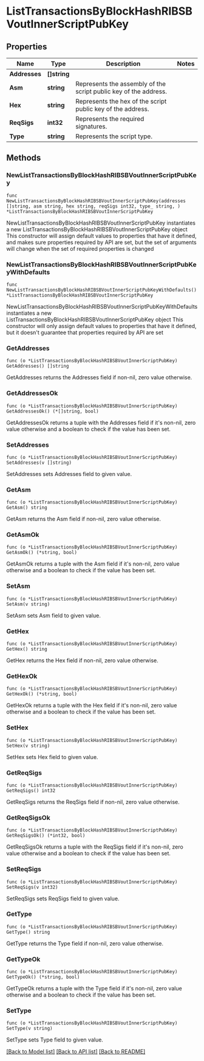 # ListTransactionsByBlockHashRIBSBVoutInnerScriptPubKey

## Properties

Name | Type | Description | Notes
------------ | ------------- | ------------- | -------------
**Addresses** | **[]string** |  | 
**Asm** | **string** | Represents the assembly of the script public key of the address. | 
**Hex** | **string** | Represents the hex of the script public key of the address. | 
**ReqSigs** | **int32** | Represents the required signatures. | 
**Type** | **string** | Represents the script type. | 

## Methods

### NewListTransactionsByBlockHashRIBSBVoutInnerScriptPubKey

`func NewListTransactionsByBlockHashRIBSBVoutInnerScriptPubKey(addresses []string, asm string, hex string, reqSigs int32, type_ string, ) *ListTransactionsByBlockHashRIBSBVoutInnerScriptPubKey`

NewListTransactionsByBlockHashRIBSBVoutInnerScriptPubKey instantiates a new ListTransactionsByBlockHashRIBSBVoutInnerScriptPubKey object
This constructor will assign default values to properties that have it defined,
and makes sure properties required by API are set, but the set of arguments
will change when the set of required properties is changed

### NewListTransactionsByBlockHashRIBSBVoutInnerScriptPubKeyWithDefaults

`func NewListTransactionsByBlockHashRIBSBVoutInnerScriptPubKeyWithDefaults() *ListTransactionsByBlockHashRIBSBVoutInnerScriptPubKey`

NewListTransactionsByBlockHashRIBSBVoutInnerScriptPubKeyWithDefaults instantiates a new ListTransactionsByBlockHashRIBSBVoutInnerScriptPubKey object
This constructor will only assign default values to properties that have it defined,
but it doesn't guarantee that properties required by API are set

### GetAddresses

`func (o *ListTransactionsByBlockHashRIBSBVoutInnerScriptPubKey) GetAddresses() []string`

GetAddresses returns the Addresses field if non-nil, zero value otherwise.

### GetAddressesOk

`func (o *ListTransactionsByBlockHashRIBSBVoutInnerScriptPubKey) GetAddressesOk() (*[]string, bool)`

GetAddressesOk returns a tuple with the Addresses field if it's non-nil, zero value otherwise
and a boolean to check if the value has been set.

### SetAddresses

`func (o *ListTransactionsByBlockHashRIBSBVoutInnerScriptPubKey) SetAddresses(v []string)`

SetAddresses sets Addresses field to given value.


### GetAsm

`func (o *ListTransactionsByBlockHashRIBSBVoutInnerScriptPubKey) GetAsm() string`

GetAsm returns the Asm field if non-nil, zero value otherwise.

### GetAsmOk

`func (o *ListTransactionsByBlockHashRIBSBVoutInnerScriptPubKey) GetAsmOk() (*string, bool)`

GetAsmOk returns a tuple with the Asm field if it's non-nil, zero value otherwise
and a boolean to check if the value has been set.

### SetAsm

`func (o *ListTransactionsByBlockHashRIBSBVoutInnerScriptPubKey) SetAsm(v string)`

SetAsm sets Asm field to given value.


### GetHex

`func (o *ListTransactionsByBlockHashRIBSBVoutInnerScriptPubKey) GetHex() string`

GetHex returns the Hex field if non-nil, zero value otherwise.

### GetHexOk

`func (o *ListTransactionsByBlockHashRIBSBVoutInnerScriptPubKey) GetHexOk() (*string, bool)`

GetHexOk returns a tuple with the Hex field if it's non-nil, zero value otherwise
and a boolean to check if the value has been set.

### SetHex

`func (o *ListTransactionsByBlockHashRIBSBVoutInnerScriptPubKey) SetHex(v string)`

SetHex sets Hex field to given value.


### GetReqSigs

`func (o *ListTransactionsByBlockHashRIBSBVoutInnerScriptPubKey) GetReqSigs() int32`

GetReqSigs returns the ReqSigs field if non-nil, zero value otherwise.

### GetReqSigsOk

`func (o *ListTransactionsByBlockHashRIBSBVoutInnerScriptPubKey) GetReqSigsOk() (*int32, bool)`

GetReqSigsOk returns a tuple with the ReqSigs field if it's non-nil, zero value otherwise
and a boolean to check if the value has been set.

### SetReqSigs

`func (o *ListTransactionsByBlockHashRIBSBVoutInnerScriptPubKey) SetReqSigs(v int32)`

SetReqSigs sets ReqSigs field to given value.


### GetType

`func (o *ListTransactionsByBlockHashRIBSBVoutInnerScriptPubKey) GetType() string`

GetType returns the Type field if non-nil, zero value otherwise.

### GetTypeOk

`func (o *ListTransactionsByBlockHashRIBSBVoutInnerScriptPubKey) GetTypeOk() (*string, bool)`

GetTypeOk returns a tuple with the Type field if it's non-nil, zero value otherwise
and a boolean to check if the value has been set.

### SetType

`func (o *ListTransactionsByBlockHashRIBSBVoutInnerScriptPubKey) SetType(v string)`

SetType sets Type field to given value.



[[Back to Model list]](../README.md#documentation-for-models) [[Back to API list]](../README.md#documentation-for-api-endpoints) [[Back to README]](../README.md)


